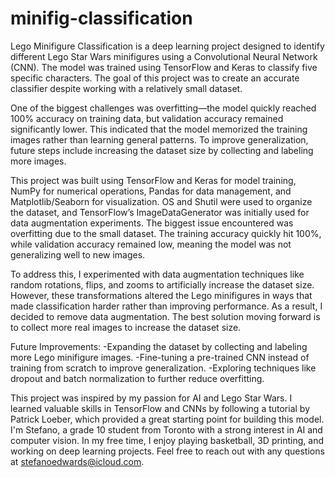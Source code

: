 # minifig-classification
Lego Minifigure Classification is a deep learning project designed to identify different Lego Star Wars minifigures using a Convolutional Neural Network (CNN). The model was trained using TensorFlow and Keras to classify five specific characters. The goal of this project was to create an accurate classifier despite working with a relatively small dataset.

One of the biggest challenges was overfitting—the model quickly reached 100% accuracy on training data, but validation accuracy remained significantly lower. This indicated that the model memorized the training images rather than learning general patterns. To improve generalization, future steps include increasing the dataset size by collecting and labeling more images.

This project was built using TensorFlow and Keras for model training, NumPy for numerical operations, Pandas for data management, and Matplotlib/Seaborn for visualization. OS and Shutil were used to organize the dataset, and TensorFlow’s ImageDataGenerator was initially used for data augmentation experiments. The biggest issue encountered was overfitting due to the small dataset. The training accuracy quickly hit 100%, while validation accuracy remained low, meaning the model was not generalizing well to new images.

To address this, I experimented with data augmentation techniques like random rotations, flips, and zooms to artificially increase the dataset size. However, these transformations altered the Lego minifigures in ways that made classification harder rather than improving performance. As a result, I decided to remove data augmentation. The best solution moving forward is to collect more real images to increase the dataset size.

Future Improvements:
-Expanding the dataset by collecting and labeling more Lego minifigure images.
-Fine-tuning a pre-trained CNN instead of training from scratch to improve generalization.
-Exploring techniques like dropout and batch normalization to further reduce overfitting.

This project was inspired by my passion for AI and Lego Star Wars. I learned valuable skills in TensorFlow and CNNs by following a tutorial by Patrick Loeber, which provided a great starting point for building this model. I'm Stefano, a grade 10 student from Toronto with a strong interest in AI and computer vision. In my free time, I enjoy playing basketball, 3D printing, and working on deep learning projects. Feel free to reach out with any questions at stefanoedwards@icloud.com.
